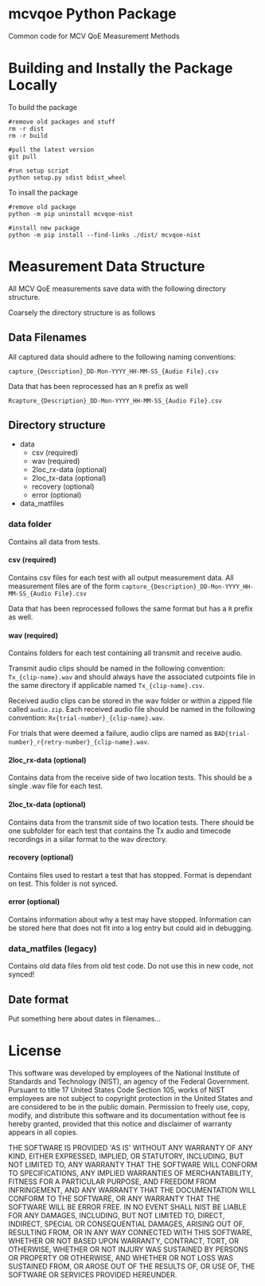# mcvqoe Python Package
Common code for MCV QoE Measurement Methods

# Building and Instally the Package Locally

To build the package
```
#remove old packages and stuff
rm -r dist
rm -r build

#pull the latest version
git pull

#run setup script
python setup.py sdist bdist_wheel
```
To insall the package

```
#remove old package
python -m pip uninstall mcvqoe-nist

#install new package
python -m pip install --find-links ./dist/ mcvqoe-nist

```

# Measurement Data Structure

All MCV QoE measurements save data with the following directory structure.

Coarsely the directory structure is as follows

## Data Filenames
All captured data should adhere to the following naming conventions:

`capture_{Description}_DD-Mon-YYYY_HH-MM-SS_{Audio File}.csv`

Data that has been reprocessed has an `R` prefix as well

`Rcapture_{Description}_DD-Mon-YYYY_HH-MM-SS_{Audio File}.csv`

## Directory structure

* data
  * csv (required)
  * wav (required)
  * 2loc_rx-data (optional)
  * 2loc_tx-data (optional)
  * recovery (optional)
  * error (optional)
* data_matfiles


### data folder
Contains all data from tests.

#### csv (required)
Contains csv files for each test with all output measurement data. All measurement files are of the form `capture_{Description}_DD-Mon-YYYY_HH-MM-SS_{Audio File}.csv`

Data that has been reprocessed follows the same format but has a `R` prefix as well.

#### wav (required)
Contains folders for each test containing all transmit and receive audio. 

Transmit audio clips should be named in the following convention: `Tx_{clip-name}.wav` and should always have the associated cutpoints file in the same directory if applicable named `Tx_{clip-name}.csv`.

Received audio clips can be stored in the wav folder or within a zipped file called `audio.zip`. Each received audio file should be named in the following convention: `Rx{trial-number}_{clip-name}.wav`.

For trials that were deemed a failure, audio clips are named as `BAD{trial-number}_r{retry-number}_{clip-name}.wav`.

#### 2loc_rx-data (optional)
Contains data from the receive side of two location tests. This should be a single .wav file for each test.

#### 2loc_tx-data (optional)

Contains data from the transmit side of two location tests. There should be one subfolder for each test that contains the Tx audio and timecode recordings in a siilar format to the wav directory. 

#### recovery (optional)

Contains files used to restart a test that has stopped. Format is dependant on test. This folder is not synced.

#### error (optional)

Contains information about why a test may have stopped. Information can be stored here that does not fit into a log entry but could aid in debugging.

### data_matfiles (legacy)
Contains old data files from old test code. Do not use this in new code, not synced! 

## Date format
Put something here about dates in filenames...


# License

This software was developed by employees of the National Institute of Standards and Technology (NIST), an agency of the Federal Government. Pursuant to title 17 United States Code Section 105, works of NIST employees are not subject to copyright protection in the United States and are considered to be in the public domain. Permission to freely use, copy, modify, and distribute this software and its documentation without fee is hereby granted, provided that this notice and disclaimer of warranty appears in all copies.

THE SOFTWARE IS PROVIDED 'AS IS' WITHOUT ANY WARRANTY OF ANY KIND, EITHER EXPRESSED, IMPLIED, OR STATUTORY, INCLUDING, BUT NOT LIMITED TO, ANY WARRANTY THAT THE SOFTWARE WILL CONFORM TO SPECIFICATIONS, ANY IMPLIED WARRANTIES OF MERCHANTABILITY, FITNESS FOR A PARTICULAR PURPOSE, AND FREEDOM FROM INFRINGEMENT, AND ANY WARRANTY THAT THE DOCUMENTATION WILL CONFORM TO THE SOFTWARE, OR ANY WARRANTY THAT THE SOFTWARE WILL BE ERROR FREE. IN NO EVENT SHALL NIST BE LIABLE FOR ANY DAMAGES, INCLUDING, BUT NOT LIMITED TO, DIRECT, INDIRECT, SPECIAL OR CONSEQUENTIAL DAMAGES, ARISING OUT OF, RESULTING FROM, OR IN ANY WAY CONNECTED WITH THIS SOFTWARE, WHETHER OR NOT BASED UPON WARRANTY, CONTRACT, TORT, OR OTHERWISE, WHETHER OR NOT INJURY WAS SUSTAINED BY PERSONS OR PROPERTY OR OTHERWISE, AND WHETHER OR NOT LOSS WAS SUSTAINED FROM, OR AROSE OUT OF THE RESULTS OF, OR USE OF, THE SOFTWARE OR SERVICES PROVIDED HEREUNDER.
